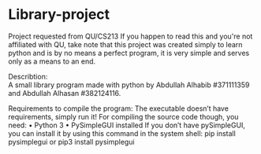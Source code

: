 # Library-project
Project requested from QU/CS213
If you happen to read this and you're not affiliated with QU, take note that this project was created simply to learn python and is by no means a perfect program, it is very simple and serves only as a means to an end.

Describtion:  
A small library program made with python by Abdullah Alhabib #371111359 and Abdullah Alhasan #382124116.

Requirements to compile the program: 
The executable doesn’t have requirements, simply run it! 
For compiling the source code though, you need: 
• Python 3 
• PySimpleGUI installed 
If you don’t have pySimpleGUI, you can install it by using this command in the system shell:
pip install pysimplegui
or 
pip3 install pysimplegui

